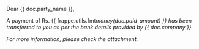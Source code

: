 <p>Dear {{ doc.party_name }},</p>

<p>A payment of Rs. {{ frappe.utils.fmt<em>money(doc.paid_amount) }} has been transferred to you as per the bank details provided by {{ doc.company }}.</p>

<p>For more information, please check the attachment.</p>